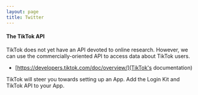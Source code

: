 ```yaml
---
layout: page
title: Twitter
---
```


#### The TikTok API

TikTok does not yet have an API devoted to online research. However, we can 
use the commercially-oriented API to access data about TikTok users.

* [https://developers.tiktok.com/doc/overview/](TikTok's documentation)

TikTok will steer you towards setting up an App. Add the Login Kit and TikTok
API to your App.


